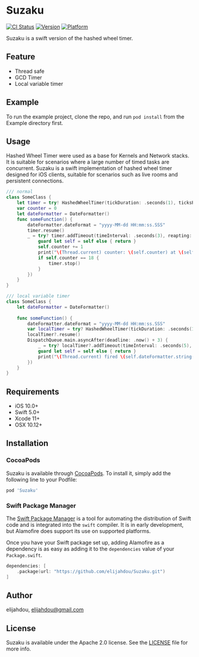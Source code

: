 # Suzaku

[![CI Status](https://img.shields.io/travis/elijahdou/Suzaku.svg?style=flat)](https://travis-ci.org/elijahdou/Suzaku)
[![Version](https://img.shields.io/badge/pod-0.0.4-blue.svg)](https://cocoapods.org/pods/Suzaku)
[![Platform](https://img.shields.io/badge/platform-iOS|macOS-blue.svg)](https://cocoapods.org/pods/Suzaku)


Suzaku is a swift version of the hashed wheel timer.

## Feature
- Thread safe
- GCD Timer
- Local variable timer

## Example

To run the example project, clone the repo, and run `pod install` from the Example directory first.

## Usage
Hashed Wheel Timer were used as a base for Kernels and Network stacks. It is suitable for scenarios where a large number of timed tasks are concurrent. Suzaku is a swift implementation of hashed wheel timer designed for iOS clients, suitable for scenarios such as live rooms and persistent connections.

```swift
/// normal
class SomeClass {
    let timer = try! HashedWheelTimer(tickDuration: .seconds(1), ticksPerWheel: 8, dispatchQueue: nil)
    var counter = 0
    let dateFormatter = DateFormatter()
    func someFunction() {
        dateFormatter.dateFormat = "yyyy-MM-dd HH:mm:ss.SSS"
        timer.resume()
        _ = try? timer.addTimeout(timeInterval: .seconds(3), reapting: true, block: { [weak self](timer) in
            guard let self = self else { return }
            self.counter += 1
            print("\(Thread.current) counter: \(self.counter) at \(self.dateFormatter.string(from: Date()))")
            if self.counter == 18 {
                timer.stop()
            }
        })
    }
}

/// local variable timer
class SomeClass {
    let dateFormatter = DateFormatter()
    
    func someFunction() {
        dateFormatter.dateFormat = "yyyy-MM-dd HH:mm:ss.SSS"
        var localTimer = try? HashedWheelTimer(tickDuration: .seconds(1), ticksPerWheel: 1, dispatchQueue: DispatchQueue.global())
        localTimer?.resume()
        DispatchQueue.main.asyncAfter(deadline: .now() + 3) {
            _ = try? localTimer?.addTimeout(timeInterval: .seconds(5), reapting: true, block: { [weak self](timer) in
            guard let self = self else { return }
            print("\(Thread.current) fired \(self.dateFormatter.string(from: Date()))")
        })
    }
}
```

## Requirements
- iOS 10.0+
- Swift  5.0+
- Xcode 11+
- OSX 10.12+

## Installation

### CocoaPods
Suzaku is available through [CocoaPods](https://cocoapods.org). To install
it, simply add the following line to your Podfile:

```ruby
pod 'Suzaku'
```

### Swift Package Manager

The [Swift Package Manager](https://swift.org/package-manager/) is a tool for automating the distribution of Swift code and is integrated into the `swift` compiler. It is in early development, but Alamofire does support its use on supported platforms.

Once you have your Swift package set up, adding Alamofire as a dependency is as easy as adding it to the `dependencies` value of your `Package.swift`.

```swift
dependencies: [
    .package(url: "https://github.com/elijahdou/Suzaku.git")
]
```

## Author

elijahdou, elijahdou@gmail.com

## License

Suzaku is available under the Apache 2.0 license. See the [LICENSE](https://github.com/elijahdou/Suzaku/blob/master/LICENSE) file for more info.
